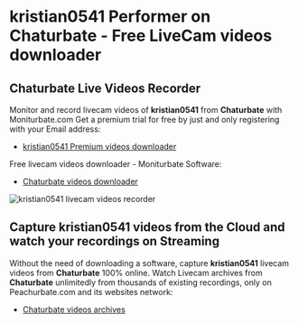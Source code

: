 # kristian0541 Performer on Chaturbate - Free LiveCam videos downloader

## Chaturbate Live Videos Recorder

Monitor and record livecam videos of **kristian0541** from **Chaturbate** with Moniturbate.com
Get a premium trial for free by just and only registering with your Email address:
* [kristian0541 Premium videos downloader](https://moniturbate.com/request-demo-licence-key.html)

Free livecam videos downloader - Moniturbate Software:
* [Chaturbate videos downloader](https://moniturbate.com/moniturbate-download-software.html)

![kristian0541 livecam videos recorder](https://peachurnet.com/templates/moniturbate-software.png)


## Capture kristian0541 videos from the Cloud and watch your recordings on Streaming

Without the need of downloading a software, capture **kristian0541** livecam videos from **Chaturbate** 100% online.
Watch Livecam archives from **Chaturbate** unlimitedly from thousands of existing recordings, only on Peachurbate.com and its websites network:
* [Chaturbate videos archives](https://peachurnet.com/)